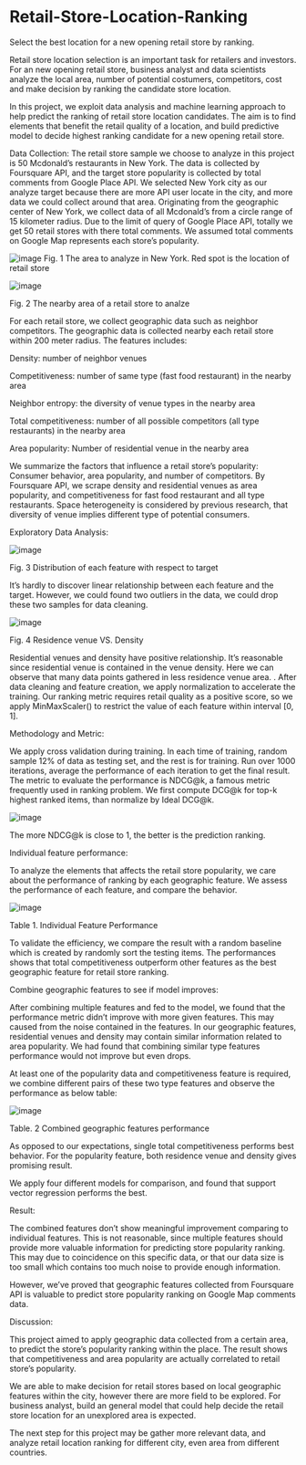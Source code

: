 # Retail-Store-Location-Ranking
Select the best location for a new opening retail store by ranking. 

Retail store location selection is an important task for retailers and investors. For an new opening retail store, business analyst and data scientists analyze the local area, number of potential costumers, competitors, cost and make decision by ranking the candidate store location.

In this project, we exploit data analysis and machine learning approach to help predict the ranking of retail store location candidates. The aim is to find elements that benefit the retail quality of a location, and build predictive model to decide highest ranking candidate for a new opening retail store.

Data Collection: 
The retail store sample we choose to analyze in this project is 50 Mcdonald’s restaurants in New York. The data is collected by Foursquare API, and the target store popularity is collected by total comments from Google Place API. We selected New York city as our analyze target because there are more API user locate in the city, and more data we could collect around that area. Originating from the geographic center of New York, we collect data of all Mcdonald’s from a circle range of 15 kilometer radius. Due to the limit of query of Google Place API, totally we get 50 retail stores with there total comments. We assumed total comments on Google Map represents each store’s popularity.

![image](https://github.com/laurence-lin/Retail-Store-Location-Ranking/blob/master/area.jpg)
Fig. 1 The area to analyze in New York. Red spot is the location of retail store

![image](https://github.com/laurence-lin/Retail-Store-Location-Ranking/blob/master/retail_store.jpg)

Fig. 2 The nearby area of a retail store to analze

For each retail store, we collect geographic data such as neighbor competitors. The geographic data is collected nearby each retail store within 200 meter radius. The features includes:

Density: number of neighbor venues

Competitiveness: number of same type (fast food restaurant) in the nearby area

Neighbor entropy: the diversity of venue types in the nearby area

Total competitiveness: number of all possible competitors (all type restaurants) in the nearby area

Area popularity: Number of residential venue in the nearby area

We summarize the factors that influence a retail store’s popularity: Consumer behavior, area popularity, and number of competitors. By Foursquare API, we scrape density and residential venues as area popularity, and competitiveness for fast food restaurant and all type restaurants. Space heterogeneity is considered by previous research, that diversity of venue implies different type of potential consumers.

Exploratory Data Analysis: 

![image](https://github.com/laurence-lin/Retail-Store-Location-Ranking/blob/master/linear_scatter.png)

Fig. 3 Distribution of each feature with respect to target

It’s hardly to discover linear relationship between each feature and the target. However, we could found two outliers in the data, we could drop these two samples for data cleaning.

![image](https://github.com/laurence-lin/Retail-Store-Location-Ranking/blob/master/residence_venue.png)

Fig. 4 Residence venue VS. Density

Residential venues and density have positive relationship. It’s reasonable since residential venue is contained in the venue density. Here we can observe that many data points gathered in less residence venue area. 
.
After data cleaning and feature creation, we apply normalization to accelerate the training. Our ranking metric requires retail quality as a positive score, so we apply MinMaxScaler() to restrict the value of each feature within interval [0, 1].

Methodology and Metric:

We apply cross validation during training. In each time of training, random sample 12% of data as testing set, and the rest is for training. Run over 1000 iterations, average the performance of each iteration to get the final result.
The metric to evaluate the performance is NDCG@k, a famous metric frequently used in ranking problem. We first compute DCG@k for top-k highest ranked items, than normalize by Ideal DCG@k.

![image](https://github.com/laurence-lin/Retail-Store-Location-Ranking/blob/master/f1.jpg)

The more NDCG@k is close to 1, the better is the prediction ranking.

Individual feature performance:

To analyze the elements that affects the retail store popularity, we care about the performance of ranking by each geographic feature. We assess the performance of each feature, and compare the behavior.

![image](https://github.com/laurence-lin/Retail-Store-Location-Ranking/blob/master/single_feature_result.jpg)

Table 1. Individual Feature Performance

To validate the efficiency, we compare the result with a random baseline which is created by randomly sort the testing items. The performances shows that total competitiveness outperform other features as the best geographic feature for retail store ranking. 

Combine geographic features to see if model improves:

After combining multiple features and fed to the model, we found that the performance metric didn’t improve with more given features. This may caused from the noise contained in the features. In our geographic features, residential venues and density may contain similar information related to area popularity. We had found that combining similar type features performance would not improve but even drops.

At least one of the popularity data and competitiveness feature is required, we combine different pairs of these two type features and observe the performance as below table:

![image](https://github.com/laurence-lin/Retail-Store-Location-Ranking/blob/master/combine_feature.jpg)

Table. 2 Combined geographic features performance

As opposed to our expectations, single total competitiveness performs best behavior. For the popularity feature, both residence venue and density gives promising result.

We apply four different models for comparison, and found that support vector regression performs the best.

Result:

The combined features don’t show meaningful improvement comparing to individual features. This is not reasonable, since multiple features should provide more valuable information for predicting store popularity ranking. This may due to coincidence on this specific data, or that our data size is too small which contains too much noise to provide enough information.

However, we’ve proved that geographic features collected from Foursquare API is valuable to predict store popularity ranking on Google Map comments data.

Discussion:

This project aimed to apply geographic data collected from a certain area, to predict the store’s popularity ranking within the place. The result shows that competitiveness and area popularity are actually correlated to retail store’s popularity.

We are able to make decision for retail stores based on local geographic features within the city, however there are more field to be explored. For business analyst, build an general model that could help decide the retail store location for an unexplored area is expected.

The next step for this project may be gather more relevant data, and analyze retail location ranking for different city, even area from different countries.

